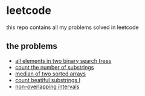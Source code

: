 # leetcode
this repo contains all my problems solved in leetcode

## the problems
<ul>
  <li><a href="https://leetcode.com/problems/all-elements-in-two-binary-search-trees/description/">all elements in two binary search trees</a></li>
  <li><a href="https://leetcode.com/problems/count-the-number-of-substrings-with-dominant-ones/description/">count the number of substrings</a></li>
  <li><a href="https://leetcode.com/problems/median-of-two-sorted-arrays/description/">median of two sorted arrays</a></li>
  <li><a href="https://leetcode.com/problems/count-beautiful-substrings-i/description/"> count beatiful substrings I</a></li>
  <li><a href="https://leetcode.com/problems/non-overlapping-intervals/description/"/> non-overlapping intervals</a></li>
</ul>
